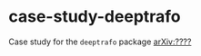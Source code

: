 # case-study-deeptrafo
Case study for the `deeptrafo` package [arXiv:????](https://arxiv.org/abs/????)
